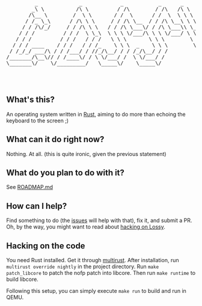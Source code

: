 <pre>


         _             _            _           _      _        _   
        _\ \          /\ \         / /\        / /\   /\ \     /\_\ 
       /\__ \        /  \ \       / /  \      / /  \  \ \ \   / / / 
      / /_ \_\      / /\ \ \     / / /\ \__  / / /\ \__\ \ \_/ / /  
     / / /\/_/     / / /\ \ \   / / /\ \___\/ / /\ \___\\ \___/ /   
    / / /         / / /  \ \_\  \ \ \ \/___/\ \ \ \/___/ \ \ \_/    
   / / /         / / /   / / /   \ \ \       \ \ \        \ \ \     
  / / / ____    / / /   / / /_    \ \ \  _    \ \ \        \ \ \    
 / /_/_/ ___/\ / / /___/ / //_/\__/ / / /_/\__/ / /         \ \ \   
/_______/\__\// / /____\/ / \ \/___/ /  \ \/___/ /           \ \_\  
\_______\/    \/_________/   \_____\/    \_____\/             \/_/  
                                                                    


</pre>

## What's this?
An operating system written in [Rust](http://rust-lang.org),
aiming to do more than echoing the keyboard to the screen ;)

## What can it do right now?
Nothing. At all. (this is quite ironic, given the previous statement)

## What do you plan to do with it?
See [ROADMAP.md](https://github.com/ArchimedesPi/lossy/blob/master/ROADMAP.md)

## How can I help?
Find something to do (the [issues](https://github.com/ArchimedesPi/lossy/issues) will help with that),
fix it, and submit a PR. Oh, by the way, you might want to read about [hacking on Lossy](#hacking-on-the-code).

## Hacking on the code
You need Rust installed. Get it through [multirust](https://github.com/brson/multirust). After installation, run `multirust override nightly` in the project directory.
Run `make patch_libcore` to patch the nofp patch into libcore.
Then run `make runtime` to build libcore.

Following this setup, you can simply execute `make run` to build and run in QEMU.
